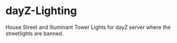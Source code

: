 dayZ-Lighting
=============

House Street and Illuminant Tower Lights for dayZ server where the streetlights are banned.
